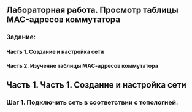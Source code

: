 ##   Лабораторная работа. Просмотр таблицы MAC-адресов коммутатора
### Задание:     
#### Часть 1. Создание и настройка сети    
#### Часть 2. Изучение таблицы МАС-адресов коммутатора     
##  Часть 1. Часть 1. Создание и настройка сети    
### Шаг 1. Подключить сеть в соответствии с топологией.